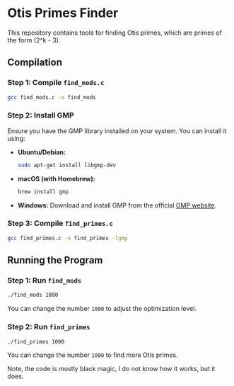
# Otis Primes Finder

This repository contains tools for finding Otis primes, which are primes of the form \(2^k - 3\).

## Compilation

### Step 1: Compile `find_mods.c`
```bash
gcc find_mods.c -o find_mods
```

### Step 2: Install GMP
Ensure you have the GMP library installed on your system. You can install it using:

- **Ubuntu/Debian:**
  ```bash
  sudo apt-get install libgmp-dev
  ```
- **macOS (with Homebrew):**
  ```bash
  brew install gmp
  ```
- **Windows:**
  Download and install GMP from the official [GMP website](https://gmplib.org/).

### Step 3: Compile `find_primes.c`
```bash
gcc find_primes.c -o find_primes -lgmp
```

## Running the Program

### Step 1: Run `find_mods`
```bash
./find_mods 1000
```
You can change the number `1000` to adjust the optimization level.

### Step 2: Run `find_primes`
```bash
./find_primes 1000
```
You can change the number `1000` to find more Otis primes.

Note, the code is mostly black magic, I do not know how it works, but it does.
